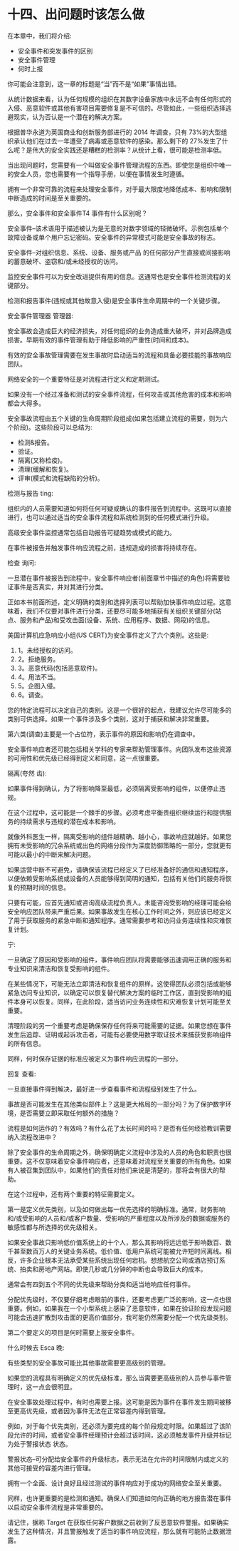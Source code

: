 # 十四、出问题时该怎么做

在本章中，我们将介绍:

*   安全事件和突发事件的区别
*   安全事件管理
*   何时上报

你可能会注意到，这一章的标题是“当”而不是“如果”事情出错。

从统计数据来看，认为任何规模的组织在其数字设备家族中永远不会有任何形式的入侵、恶意软件或其他有害项目需要修复是不可信的。尽管如此，一些组织选择逃避现实，认为否认是一个潜在的解决方案。

根据普华永道为英国商业和创新服务部进行的 2014 年调查，只有 73%的大型组织承认他们在过去一年遭受了病毒或恶意软件的感染。那么剩下的 27%发生了什么呢？是伟大的安全实践还是糟糕的检测率？从统计上看，很可能是检测率低。

当出现问题时，您需要有一个叫做安全事件管理流程的东西。即使您是组织中唯一的安全人员，您也需要有一个指导手册，以便在事情发生时遵循。

拥有一个非常可靠的流程来处理安全事件，对于最大限度地降低成本、影响和限制中断造成的时间是至关重要的。

那么，安全事件和安全事件T4 事件有什么区别呢？

安全事件–该术语用于描述被认为是无意的对数字领域的轻微破坏。示例包括单个故障设备或单个用户忘记密码。安全事件的异常模式可能是安全事故的标志。

安全事件–对组织信息、系统、设备、服务或产品 的任何部分产生直接或间接影响的蓄意破坏、盗窃和/或未经授权的访问。

监控安全事件可以为安全改进提供有用的信息。这通常也是安全事件检测流程的关键部分。

检测和报告事件(违规或其他故意入侵)是安全事件生命周期中的一个关键步骤。

安全事件管理器 管理器:

安全事故会造成巨大的经济损失，对任何组织的业务造成重大破坏，并对品牌造成损害。早期有效的事件管理有助于降低影响的严重性(时间和成本)。

有效的安全事故管理需要在发生事故时启动适当的流程和具备必要技能的事故响应团队。

网络安全的一个重要特征是对流程进行定义和定期测试。

如果没有一个经过准备和测试的安全事件流程，任何攻击或其他危害的成本和影响都会大得多。

安全事故流程由五个关键的生命周期阶段组成(如果包括建立流程的需要，则为六个阶段)。这些阶段可以总结为:

*   检测&报告。
*   验证。
*   隔离(又称检疫)。
*   清理(缓解和恢复)。
*   评审(模式和流程缺陷的分析)。

检测与报告 ting:

组织内的人员需要知道如何将任何可疑或确认的事件报告到流程中。这既可以直接进行，也可以通过适当的安全事件流程和系统检测到的任何模式进行升级。

高级安全事件监控通常包括自动报告可疑趋势或模式的能力。

在事件被报告并触发事件响应流程之前，违规造成的损害将持续存在。

检查 询问:

一旦潜在事件被报告到流程中，安全事件响应者(前面章节中描述的角色)将需要验证事件是否真实，并对其进行分类。

正如本书前面所述，定义明确的类别和选择列表可以帮助加快事件响应过程。这意味着，我们不仅要对事件进行分类，还要尽可能多地捕获有关组织关键部分(站点、服务和产品)和受攻击面(设备、系统、应用程序、数据、网段)的信息。

美国计算机应急响应小组(US CERT)为安全事件定义了六个类别。这些是:

1.  1。未经授权的访问。
2.  2。拒绝服务。
3.  3。恶意代码(包括恶意软件)。
4.  4。用法不当。
5.  5。企图入侵。
6.  6。调查。

您的特定流程可以决定自己的类别。这是一个很好的起点，我建议允许尽可能多的类别可供选择。如果一个事件涉及多个类别，这对于捕获和解决非常重要。

第六类(调查)主要是一个占位符，表示事件的原因和影响仍在调查中。

安全事件响应者还可能包括相关学科的专家来帮助管理事件。向团队发布这些资源的可用性和优先级已经得到定义和同意，这一点很重要。

隔离(夸然 齿):

如果事件得到确认，为了将影响降至最低，必须隔离受影响的组件，以便停止违规。

在这个过程中，这可能是一个棘手的步骤。必须考虑平衡贵组织继续运行和提供服务的持续需求与违规的潜在成本和影响。

就像外科医生一样，隔离受影响的组件越精确、越小心，事故响应就越好。如果您拥有未受影响的冗余系统或出色的网络分段作为深度防御策略的一部分，您就更有可能以最小的中断来解决问题。

如果运营中断不可避免，请确保该流程已经定义了已经准备好的通信和通知程序，以便依赖受影响系统或设备的人员能够得到简明的通知，包括有关他们的服务将恢复的预期时间的信息。

只要有可能，应首先通知或咨询高级流程负责人。未能咨询受影响的经理可能会给安全响应团队带来严重后果。如果事故发生在核心工作时间之外，则应该已经定义了用于获取服务的紧急中断和通知程序。通常需要参考和访问业务连续性和灾难恢复计划。

宁:

一旦确定了原因和受影响的组件，事件响应团队将需要能够迅速调用正确的服务和专业知识来清洁和恢复受影响的组件。

在某些情况下，可能无法立即清洁和恢复组件的原样。这使得团队必须包括或能够紧急访问专业知识，以确定可以恢复替代解决方案的临时工作区，直到受影响的组件本身可以恢复。同样，在此阶段，适当访问业务连续性和灾难恢复计划可能至关重要。

清理阶段的另一个重要考虑是确保保存任何将来可能需要的证据。如果您想在事件发生后追踪、证明或起诉攻击者，可能有必要使用数字取证技术来捕获受影响组件的所有信息。

同样，何时保存证据的标准应被定义为事件响应流程的一部分。

回复 查看:

一旦直接事件得到解决，最好进一步查看事件和流程级别发生了什么。

事故是否可能发生在其他类似部件上？这是更大格局的一部分吗？为了保护数字环境，是否需要立即采取任何额外的措施？

流程是如何运作的？有效吗？有什么花了太长时间的吗？是否有任何经验教训需要纳入流程改进中？

除了安全事件的生命周期之外，确保明确定义流程中涉及的人员的角色和职责也很重要。这不仅意味着安全事件响应者，还意味着对流程至关重要的所有角色。如果有人被召集到团队中，如果他们的责任对他们来说是清楚的，那将会有很大的帮助。

在这个过程中，还有两个重要的特征需要定义。

第一是定义优先类别，以及如何做出每一优先选择的明确标准。通常，财务影响和/或受影响的人员和/或客户数量、受影响的严重程度以及所涉及的数据或服务的敏感性都与所选择的优先级相关。

如果安全事故只影响低价值系统上的十个人，那么其影响将远远低于影响数百、数千甚至数百万人的关键业务系统。低价值、低用户系统可能被允许短时间离线。相反，许多企业根本无法承受某些系统出现任何宕机。想想航空公司或酒店预订系统、拍卖和房地产网站。即使几秒或几分钟的中断也会导致巨大的成本。

通常会有四到五个不同的优先级来帮助分类和适当地响应任何事件。

分配优先级时，不仅要仔细考虑眼前的事件，还要考虑更广泛的影响，这一点也很重要。例如，如果我在一个小型系统上感染了恶意软件，如果在验证阶段发现问题可能会迅速扩散到攻击面的更高价值部分，我可能仍然需要分配一个优先级类别。

第二个要定义的项目是何时需要上报安全事件。

什么时候去 Esca 晚:

有些类型的安全事故可能比其他事故需要更高级别的管理。

如果您的流程具有明确定义的优先级标准，那么当需要更高级别的人员参与事件管理时，这一点会很明显。

在安全事故处理过程中，有时也需要上报。这可能是因为事件在事件发生期间被移至更高优先级，或者因为事件无法在正常容差内得到管理。

例如，对于每个优先类别，还必须为要完成的每个阶段规定时限。如果超过了该阶段允许的时间，或者安全事件经理预计会超过该时间，这必须触发事件升级并标记为处于警报状态 状态。

警报状态–可分配给安全事件的升级标志，表示无法在允许的时间限制内或定义的其他可接受的容差内进行管理。

拥有一个全面、设计良好且经过测试的事件响应对于成功的网络安全至关重要。

同样，也许更重要的是检测和通知。确保人们知道如何向正确的地方报告潜在事件以启动安全事件流程是非常重要的。

请记住，据称 Target 在获取任何客户数据之前收到了反恶意软件警报。如果确实发生了这种情况，并且警报触发了适当的事件响应流程，那么就有可能防止数据泄露。